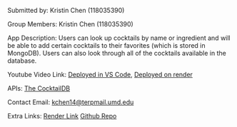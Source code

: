 Submitted by: Kristin Chen (118035390)

Group Members: Kristin Chen (118035390)

App Description: Users can look up cocktails by name or ingredient and will be able to add certain cocktails to their favorites (which is stored in MongoDB). Users can also look through all of the cocktails available in the database.

Youtube Video Link: [Deployed in VS Code](https://youtu.be/YOrXEItvBdw), [Deployed on render](https://youtu.be/8nvXgNwIuEc)

APIs: [The CocktailDB](https://www.thecocktaildb.com/api.php)

Contact Email: kchen14@terpmail.umd.edu

Extra Links:
[Render Link](https://cocktaildatabase.onrender.com)
[Github Repo](https://github.com/kchen1023/CocktailDatabase)
